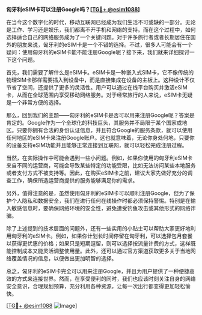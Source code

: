 **匈牙利eSIM卡可以注册Google吗？[[TG💪+ @esim1088](https://t.me/s/esim1088)]**

在当今这个数字化的时代，移动互联网已经成为我们生活不可或缺的一部分。无论是工作、学习还是娱乐，我们都离不开手机和网络的支持。而在这个过程中，如何选择适合自己的网络服务成为了一个关键问题。对于许多旅行者或者长期居住在国外的朋友来说，匈牙利的eSIM卡是一个不错的选择。不过，很多人可能会有一个疑问：使用匈牙利的eSIM卡能不能注册Google呢？接下来，我们就来详细探讨一下这个问题。

首先，我们需要了解什么是eSIM卡。eSIM卡是一种嵌入式SIM卡，它不像传统的物理SIM卡那样需要插入到设备中，而是直接集成在设备的主板上。这种设计不仅节省了空间，还提供了更多的灵活性。用户可以通过在线平台购买并激活eSIM卡，从而在全球范围内享受移动网络服务。对于经常旅行的人来说，eSIM卡无疑是一个非常方便的选择。

那么，回到我们的主题——匈牙利的eSIM卡是否可以用来注册Google呢？答案是肯定的。Google作为一个全球化的科技巨头，其服务并不局限于某个国家或地区。只要你拥有合法的身份认证信息，并且符合Google的服务条款，就可以使用任何地区的eSIM卡来注册Google账户。这也就意味着，无论你身处何地，只要你的设备支持eSIM功能并且能够正常连接到互联网，就可以轻松完成注册过程。

当然，在实际操作中可能会遇到一些小问题。例如，如果你使用的匈牙利eSIM卡来自不同的运营商，可能会导致某些特定的功能受限，比如无法访问某些本地服务或者支付方式不被支持等。因此，在购买eSIM卡之前，建议大家先做好充分的调查工作，确保所选运营商提供的服务能够满足你的需求。

另外，值得注意的是，虽然使用匈牙利的eSIM卡可以顺利注册Google，但为了保护个人隐私和数据安全，我们在进行任何在线操作时都必须保持警惕。特别是在输入敏感信息时，要确保网络环境的安全性，避免遭受钓鱼攻击或其他形式的网络诈骗。

除了上述提到的技术层面的问题外，还有一些实用的小贴士可以帮助大家更好地利用匈牙利的eSIM卡。例如，如果你计划长时间停留在匈牙利，可以选择包月套餐以获得更优惠的价格；如果只是短期逗留，则可以选择按流量计费的方式，这样既能控制成本又能灵活调整使用量。此外，还可以通过官方渠道获取更多关于当地网络覆盖情况的信息，以便做出更加明智的选择。

总之，匈牙利的eSIM卡完全可以用来注册Google，并且为用户提供了一种便捷高效的方式来连接世界。然而，在享受便利的同时，我们也应该时刻关注自身的网络安全意识，合理规划预算，充分利用各种资源，让每一次出行都变得更加轻松愉快。

[[TG💪+ @esim1088](https://t.me/s/esim1088) ![Image](https://i.postimg.cc/4NQfJmqS/Snipaste-2025-05-13-00-14-12.png)]